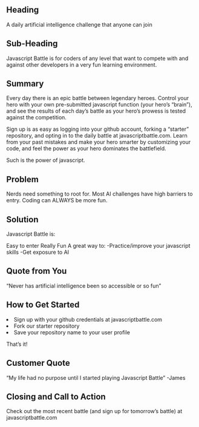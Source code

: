 ## Heading ##

A daily artificial intelligence challenge that anyone can join

## Sub-Heading ##

Javascript Battle is for coders of any level that want to compete with and against other developers in a very fun learning environment.

## Summary ##

Every day there is an epic battle between legendary heroes.  Control your hero with your own pre-submitted javascript function (your hero’s “brain”), and see the results of each day’s battle as your hero’s prowess is tested against the competition.

Sign up is as easy as logging into your github account, forking a “starter” repository, and opting in to the daily battle at javascriptbattle.com.  Learn from your past mistakes and make your hero smarter by customizing your code, and feel the power as your hero dominates the battlefield.

Such is the power of javascript.

## Problem ##

Nerds need something to root for.
Most AI challenges have high barriers to entry.
Coding can ALWAYS be more fun.

## Solution ##

Javascript Battle is:

Easy to enter
Really Fun
A great way to:
-Practice/improve your javascript skills
-Get exposure to AI



## Quote from You ##

“Never has artificial intelligence been so accessible or so fun”

## How to Get Started ##

<li>Sign up with your github credentials at javascriptbattle.com</li>
<li>Fork our starter repository</li>
<li>Save your repository name to your user profile</li>

That’s it!

## Customer Quote ##

“My life had no purpose until I started playing Javascript Battle” -James

## Closing and Call to Action ##

Check out the most recent battle (and sign up for tomorrow’s battle) at javascriptbattle.com
